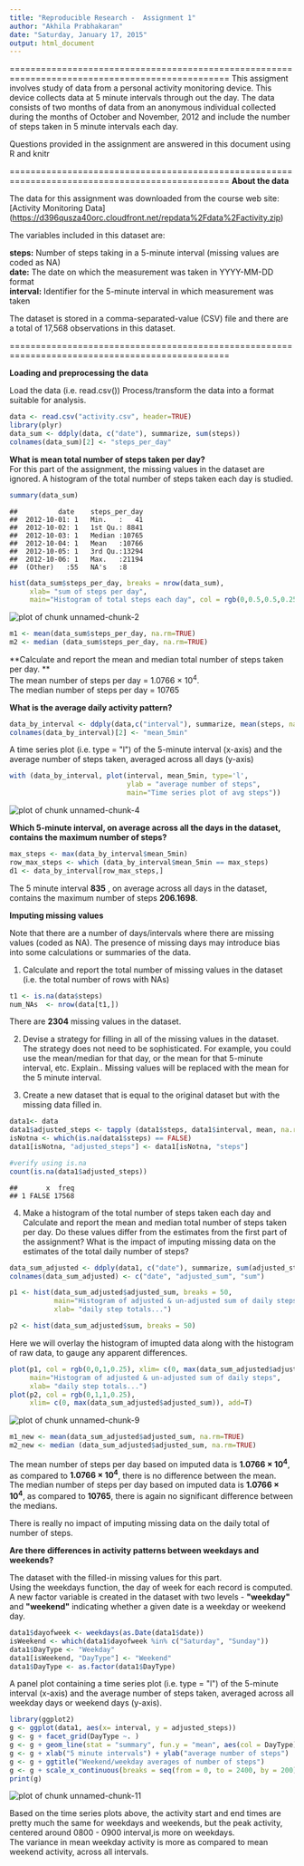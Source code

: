 ```yaml
---
title: "Reproducible Research -  Assignment 1"
author: "Akhila Prabhakaran"
date: "Saturday, January 17, 2015"
output: html_document
---
```


================================================================================================
This assigment involves study of data from a personal activity monitoring device. This device collects data at 5 minute intervals through out the day. The data consists of two months of data from an anonymous individual collected during the months of October and November, 2012 and include the number of steps taken in 5 minute intervals each day.

Questions provided in the assignment are answered in this document using R and knitr

================================================================================================
**About the data**  

The data for this assignment was downloaded from the course web site:  
[Activity Monitoring Data] (https://d396qusza40orc.cloudfront.net/repdata%2Fdata%2Factivity.zip)

The variables included in this dataset are:  

**steps:** Number of steps taking in a 5-minute interval (missing values are coded as NA)  
**date:** The date on which the measurement was taken in YYYY-MM-DD format  
**interval:** Identifier for the 5-minute interval in which measurement was taken  

The dataset is stored in a comma-separated-value (CSV) file and there are a total of 17,568 observations in this dataset.  

================================================================================================

**Loading and preprocessing the data**

Load the data (i.e. read.csv())
Process/transform the data into a format suitable for analysis.  


```r
data <- read.csv("activity.csv", header=TRUE)
library(plyr)
data_sum <- ddply(data, c("date"), summarize, sum(steps))
colnames(data_sum)[2] <- "steps_per_day"
```

**What is mean total number of steps taken per day?**  
For this part of the assignment, the missing values in the dataset are ignored.
A histogram of the total number of steps taken each day is studied.


```r
summary(data_sum)
```

```
##          date    steps_per_day  
##  2012-10-01: 1   Min.   :   41  
##  2012-10-02: 1   1st Qu.: 8841  
##  2012-10-03: 1   Median :10765  
##  2012-10-04: 1   Mean   :10766  
##  2012-10-05: 1   3rd Qu.:13294  
##  2012-10-06: 1   Max.   :21194  
##  (Other)   :55   NA's   :8
```

```r
hist(data_sum$steps_per_day, breaks = nrow(data_sum), 
     xlab= "sum of steps per day", 
     main="Histogram of total steps each day", col = rgb(0,0.5,0.5,0.25))
```

![plot of chunk unnamed-chunk-2](figure/unnamed-chunk-2.png) 

```r
m1 <- mean(data_sum$steps_per_day, na.rm=TRUE)
m2 <- median (data_sum$steps_per_day, na.rm=TRUE)
```


**Calculate and report the mean and median total number of steps taken per day.  **  
The mean number of steps per day = 1.0766 &times; 10<sup>4</sup>.  
The median number of steps per day = 10765  


**What is the average daily activity pattern?**

```r
data_by_interval <- ddply(data,c("interval"), summarize, mean(steps, na.rm=TRUE))
colnames(data_by_interval)[2] <- "mean_5min"
```
A time series plot (i.e. type = "l") of the 5-minute interval (x-axis) and the average number of steps taken, averaged across all days (y-axis)  


```r
with (data_by_interval, plot(interval, mean_5min, type='l', 
                             ylab = "average number of steps", 
                             main="Time series plot of avg steps"))
```

![plot of chunk unnamed-chunk-4](figure/unnamed-chunk-4.png) 

**Which 5-minute interval, on average across all the days in the dataset, contains the maximum number of steps?**    

```r
max_steps <- max(data_by_interval$mean_5min)
row_max_steps <- which (data_by_interval$mean_5min == max_steps)
d1 <- data_by_interval[row_max_steps,]
```

The 5 minute interval **835** , on average across all days in the dataset, contains the maximum number of steps **206.1698**.    
  
  
**Imputing missing values**  

Note that there are a number of days/intervals where there are missing values (coded as NA). 
The presence of missing days may introduce bias into some calculations or summaries of the data.  

1. Calculate and report the total number of missing values in the dataset (i.e. the total number of rows with NAs)   


```r
t1 <- is.na(data$steps)
num_NAs  <- nrow(data[t1,])
```
There are **2304** missing values in the dataset.  


2. Devise a strategy for filling in all of the missing values in the dataset. The strategy does not need to be sophisticated. For example, you could use the mean/median for that day, or the mean for that 5-minute interval, etc.  Explain..
Missing values will be replaced with the mean for the 5 minute interval.

3. Create a new dataset that is equal to the original dataset but with the missing data filled in.  


```r
data1<- data 
data1$adjusted_steps <- tapply (data1$steps, data1$interval, mean, na.rm=TRUE)
isNotna <- which(is.na(data1$steps) == FALSE)
data1[isNotna, "adjusted_steps"] <- data1[isNotna, "steps"]

#verify using is.na
count(is.na(data1$adjusted_steps))
```

```
##       x  freq
## 1 FALSE 17568
```

4. Make a histogram of the total number of steps taken each day and Calculate and report the mean and median total number of steps taken per day. Do these values differ from the estimates from the first part of the assignment? What is the impact of imputing missing data on the estimates of the total daily number of steps?    
  

```r
data_sum_adjusted <- ddply(data1, c("date"), summarize, sum(adjusted_steps), sum(steps))
colnames(data_sum_adjusted) <- c("date", "adjusted_sum", "sum")

p1 <- hist(data_sum_adjusted$adjusted_sum, breaks = 50, 
           main="Histogram of adjusted & un-adjusted sum of daily steps", 
           xlab= "daily step totals...")
```

```r
p2 <- hist(data_sum_adjusted$sum, breaks = 50)
```

Here we will overlay the histogram of imupted data along with the histogram of raw data, to gauge any apparent differences.


```r
plot(p1, col = rgb(0,0,1,0.25), xlim= c(0, max(data_sum_adjusted$adjusted_sum)), 
     main="Histogram of adjusted & un-adjusted sum of daily steps", 
     xlab= "daily step totals...")
plot(p2, col = rgb(0,1,1,0.25), 
     xlim= c(0, max(data_sum_adjusted$adjusted_sum)), add=T)
```

![plot of chunk unnamed-chunk-9](figure/unnamed-chunk-9.png) 

```r
m1_new <- mean(data_sum_adjusted$adjusted_sum, na.rm=TRUE)
m2_new <- median (data_sum_adjusted$adjusted_sum, na.rm=TRUE)
```
The mean number of steps per day based on imputed data is **1.0766 &times; 10<sup>4</sup>**, as compared to **1.0766 &times; 10<sup>4</sup>**, there is no difference between the mean.    
The median number of steps per day based on imputed data is **1.0766 &times; 10<sup>4</sup>**, as compared to **10765**, there is again no significant difference between the medians. 
  
There is really no impact of imputing missing data on the daily total of number of steps.

**Are there differences in activity patterns between weekdays and weekends?**  

The dataset with the filled-in missing values for this part.  
Using the weekdays function, the day of week for each record is computed.  
A new factor variable is created in the dataset with two levels - **"weekday"** and **"weekend"** indicating whether a given date is a weekday or weekend day.  


```r
data1$dayofweek <- weekdays(as.Date(data1$date))
isWeekend <- which(data1$dayofweek %in% c("Saturday", "Sunday"))
data1$DayType <- "Weekday"
data1[isWeekend, "DayType"] <- "Weekend"
data1$DayType <- as.factor(data1$DayType)
```


A panel plot containing a time series plot (i.e. type = "l") of the 5-minute interval (x-axis) and the average number of steps taken, averaged across all weekday days or weekend days (y-axis). 
  

```r
library(ggplot2)
g <- ggplot(data1, aes(x= interval, y = adjusted_steps))
g <- g + facet_grid(DayType ~. )
g <- g + geom_line(stat = "summary", fun.y = "mean", aes(col = DayType) )
g <- g + xlab("5 minute intervals") + ylab("average number of steps") 
g <- g + ggtitle("Weekend/weekday averages of number of steps")
g <- g + scale_x_continuous(breaks = seq(from = 0, to = 2400, by = 200))
print(g)
```

![plot of chunk unnamed-chunk-11](figure/unnamed-chunk-11.png) 

Based on the time series plots above, the activity start and end times are pretty much the same for weekdays and weekends, but the peak activity, centered around 0800 - 0900 interval,is more on weekdays.   
The variance in mean weekday activity is more as compared to mean weekend activity, across all intervals.
